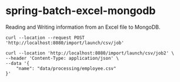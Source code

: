 # spring-batch-excel-mongodb
Reading and Writing information from an Excel file to MongoDB. 



```curl
curl --location --request POST 'http://localhost:8080/import/launch/csv/job'
```
```curl
curl --location 'http://localhost:8080/import/launch/csv/job2' \
--header 'Content-Type: application/json' \
--data '{
    "name": "data/processing/employee.csv"
}'
```
